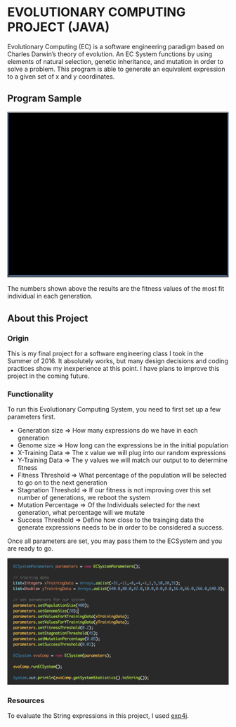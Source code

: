 # EVOLUTIONARY COMPUTING PROJECT (JAVA)
Evolutionary Computing (EC) is a software engineering paradigm based on Charles Darwin’s theory of evolution.  An EC System 
functions by using elements of natural selection, genetic inheritance, and mutation in order to solve a problem.  This program is able to generate an equivalent expression to a given set of x and y coordinates.

## Program Sample
![EC System Demo Java](ECJava-2.gif)

The numbers shown above the results are the fitness values of the most fit individual in each generation.

## About this Project
### Origin
This is my final project for a software engineering class I took in the Summer of 2016.  It absolutely works, but many design decisions and coding practices show my inexperience at this point.  I have plans to improve this project in the coming future.      

### Functionality
To run this Evolutionary Computing System, you need to first set up a few parameters first.

* Generation size => How many expressions do we have in each generation
* Genome size => How long can the expressions be in the initial population
* X-Training Data => The x value we will plug into our random expressions
* Y-Training Data => The y values we will match our output to to determine fitness
* Fitness Threshold => What percentage of the population will be selected to go on to the next generation
* Stagnation Threshold => If our fitness is not improving over this set number of generations, we reboot the system
* Mutation Percentage => Of the Individuals selected for the next generation, what percentage will we mutate
* Success Threshold => Define how close to the trainging data the generate expressions needs to be in order to be considered a success.

Once all parameters are set, you may pass them to the ECSystem and you are ready to go.

![Example Parameters](ECParameters.png)

### Resources
To evaluate the String expressions in this project, I used [exp4j](http://www.objecthunter.net/exp4j/).



